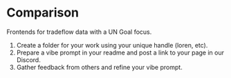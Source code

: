# Comparison

Frontends for tradeflow data with a UN Goal focus.

1. Create a folder for your work using your unique handle (loren, etc).
2. Prepare a vibe prompt in your readme and post a link to your page in our Discord.
3. Gather feedback from others and refine your vibe prompt.
